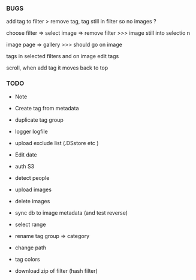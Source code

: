 ### BUGS

add tag to filter > remove tag, tag still in filter so no images ?

choose filter => select image => remove filter >>> image still into selectio n

image page => gallery >>> should go on image

tags in selected filters and on image edit tags

scroll, when add tag it moves back to top

### TODO

- Note
- Create tag from metadata
- duplicate tag group
- logger logfile

- upload exclude list (.DSstore etc )

- Edit date

- auth S3

- detect people

- upload images
- delete images

- sync db to image metadata (and test reverse)

- select range
- rename tag group => category
- change path

- tag colors
- download zip of filter (hash filter)
